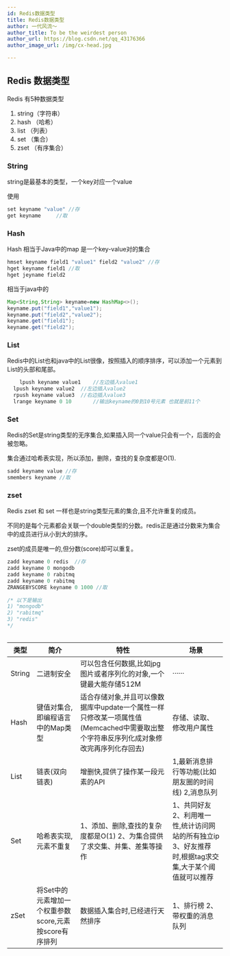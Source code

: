 ```yaml
---
id: Redis数据类型
title: Redis数据类型
author: 一代风流～
author_title: To be the weirdest person
author_url: https://blog.csdn.net/qq_43176366
author_image_url: /img/cx-head.jpg

---
```


## Redis 数据类型

Redis 有5种数据类型 

1. string（字符串）
2. hash （哈希）
3. list （列表）
4. set （集合）
5. zset （有序集合）

### String

string是最基本的类型，一个key对应一个value

使用 

```java
set keyname "value" //存
get keyname		//取
```

### Hash

Hash 相当于Java中的map 是一个key-value对的集合

```java
hmset keyname field1 "value1" field2 "value2" //存
hget keyname field1 //取
hget jeyname field2
```

相当于java中的

```java
Map<String,String> keyname=new HashMap<>();
keyname.put("field1","value1");
keyname.put("field2","value2");
keyname.get("field1");
keyname.get("field2");
```

### List

Redis中的List也和java中的List很像，按照插入的顺序排序，可以添加一个元素到List的头部和尾部。

```java
	lpush keyname value1 	//左边插入value1
  lpush keyname	value2	//左边插入value2
  rpush keyname value3	//右边插入value3
  lrange keyname 0 10		//输出keyname的0到10号元素 也就是前11个
```



### Set

Redis的Set是string类型的无序集合,如果插入同一个value只会有一个，后面的会被忽略。

集合通过哈希表实现，所以添加，删除，查找的复杂度都是O(1).

```java
sadd keyname value //存
smembers keyname //取
```

### zset

Redis zset 和 set 一样也是string类型元素的集合,且不允许重复的成员。

不同的是每个元素都会关联一个double类型的分数。redis正是通过分数来为集合中的成员进行从小到大的排序。

zset的成员是唯一的,但分数(score)却可以重复。

```java
zadd keyname 0 redis  //存
zadd keyname 0 mongodb
zadd keyname 0 rabitmq
zadd keyname 0 rabitmq
ZRANGEBYSCORE keyname 0 1000 //取
  
/* 以下是输出
1) "mongodb"
2) "rabitmq"
3) "redis"
*/ 
    
```

| 类型   | 简介                                                   | 特性                                                         | 场景                                                         |
| ------ | ------------------------------------------------------ | ------------------------------------------------------------ | ------------------------------------------------------------ |
| String | 二进制安全                                             | 可以包含任何数据,比如jpg图片或者序列化的对象,一个键最大能存储512M | ······                                                       |
| Hash   | 键值对集合,即编程语言中的Map类型                       | 适合存储对象,并且可以像数据库中update一个属性一样只修改某一项属性值(Memcached中需要取出整个字符串反序列化成对象修改完再序列化存回去) | 存储、读取、修改用户属性                                     |
| List   | 链表(双向链表)                                         | 增删快,提供了操作某一段元素的API                             | 1,最新消息排行等功能(比如朋友圈的时间线) 2,消息队列          |
| Set    | 哈希表实现,元素不重复                                  | 1、添加、删除,查找的复杂度都是O(1)  2、为集合提供了求交集、并集、差集等操作 | 1、共同好友 2、利用唯一性,统计访问网站的所有独立ip 3、好友推荐时,根据tag求交集,大于某个阈值就可以推荐 |
| zSet   | 将Set中的元素增加一个权重参数score,元素按score有序排列 | 数据插入集合时,已经进行天然排序                              | 1、排行榜 2、带权重的消息队列                                |

